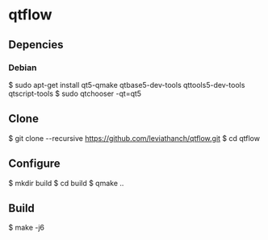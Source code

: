 # qtflow
## Depencies
### Debian
$ sudo apt-get install qt5-qmake qtbase5-dev-tools qttools5-dev-tools qtscript-tools
$ sudo qtchooser -qt=qt5

## Clone
$ git clone --recursive https://github.com/leviathanch/qtflow.git
$ cd qtflow

## Configure
$ mkdir build
$ cd build
$ qmake ..

## Build
$ make -j6 

